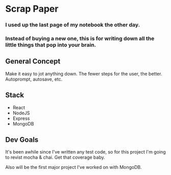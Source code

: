 # Scrap Paper

### I used up the last page of my notebook the other day.

### Instead of buying a new one, this is for writing down all the little things that pop into your brain.

## General Concept

Make it easy to jot anything down. The fewer steps for the user, the better. Autoprompt, autosave, etc.

## Stack

- React
- NodeJS
- Express
- MongoDB

## Dev Goals

It's been awhile since I've written any test code, so for this project I'm going to revist mocha & chai. Get that coverage baby.

Also will be the first major project I've worked on with MongoDB.